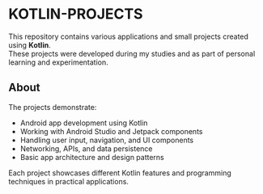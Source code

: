 # KOTLIN-PROJECTS

This repository contains various applications and small projects created using **Kotlin**.  
These projects were developed during my studies and as part of personal learning and experimentation.

## About
The projects demonstrate:

- Android app development using Kotlin
- Working with Android Studio and Jetpack components
- Handling user input, navigation, and UI components
- Networking, APIs, and data persistence
- Basic app architecture and design patterns

Each project showcases different Kotlin features and programming techniques in practical applications.
